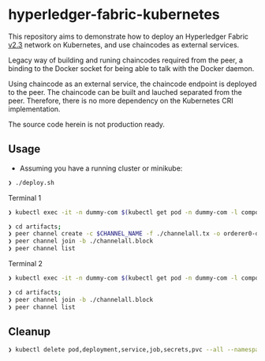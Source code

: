 # hyperledger-fabric-kubernetes

This repository aims to demonstrate how to deploy an Hyperledger Fabric [v2.3](https://hyperledger-fabric.readthedocs.io/en/release-2.3/) network on Kubernetes, and use chaincodes
as external services.

Legacy way of building and runing chaincodes required from the peer, a binding to the Docker socket for being able to
talk with the Docker daemon.

Using chaincode as an external service, the chaincode endpoint is deployed to the peer. The chaincode can be built and lauched separated from the peer. Therefore, there is no more dependency on the Kubernetes CRI implementation.

The source code herein is not production ready.

## Usage

- Assuming you have a running cluster or minikube:

```bash
❯ ./deploy.sh
```

Terminal 1

```bash
❯ kubectl exec -it -n dummy-com $(kubectl get pod -n dummy-com -l component=cli.peer0.org1.dummy.com -o jsonpath="{.items[0].metadata.name}") -- bash

❯ cd artifacts;
❯ peer channel create -c $CHANNEL_NAME -f ./channelall.tx -o orderer0-dummy-com:7050 --tls --cafile $ORDERER_CA
❯ peer channel join -b ./channelall.block
❯ peer channel list
```



Terminal 2


```bash
❯ kubectl exec -it -n dummy-com $(kubectl get pod -n dummy-com -l component=cli.peer0.org2.dummy.com -o jsonpath="{.items[0].metadata.name}") -- bash

❯ cd artifacts;
❯ peer channel join -b ./channelall.block
❯ peer channel list
```

## Cleanup

```bash
❯ kubectl delete pod,deployment,service,job,secrets,pvc --all --namespace dummy-com && kubectl delete pv local-volume
```

